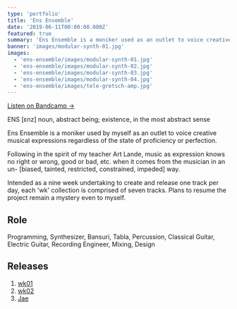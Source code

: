```yaml
---
type: 'portfolio'
title: 'Ens Ensemble'
date: '2019-06-11T00:00:00.000Z'
featured: true
summary: 'Ens Ensemble is a moniker used as an outlet to voice creative musical expressions regardless of the state of proficiency or perfection.'
banner: 'images/modular-synth-01.jpg'
images:
  - 'ens-ensemble/images/modular-synth-01.jpg'
  - 'ens-ensemble/images/modular-synth-02.jpg'
  - 'ens-ensemble/images/modular-synth-03.jpg'
  - 'ens-ensemble/images/modular-synth-04.jpg'
  - 'ens-ensemble/images/tele-gretsch-amp.jpg'
---
```


[Listen on Bandcamp →](https://ensensemble.bandcamp.com/)

ENS [ɛnz] noun, abstract being; existence, in the most abstract sense

Ens Ensemble is a moniker used by myself as an outlet to voice creative musical expressions regardless of the state of proficiency or perfection.

Following in the spirit of my teacher Art Lande, music as expression knows no right or wrong, good or bad, etc. when it comes from the musician in an un- [biased, tainted, restricted, constrained, impeded] way.

Intended as a nine week undertaking to create and release one track per day, each 'wk' collection is comprised of seven tracks. Plans to resume the project remain a mystery even to myself.

## Role

Programming, Synthesizer, Bansuri, Tabla, Percussion, Classical Guitar, Electric Guitar, Recording Engineer, Mixing, Design

## Releases

1. [wk01](/wk01)
2. [wk02](/wk02)
3. [Jae](https://ensensemble.bandcamp.com/track/jae)
